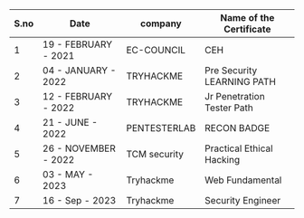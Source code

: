 | S.no | 		      Date                |   company	      |    Name of the Certificate |
|-----|------------------------------|-----------------|------------------------------|
|1	   |  	   19 -  FEBRUARY  - 2021 |     EC-COUNCIL 	 |              CEH            |
|2	   |      04 -  JANUARY   - 2022	|  TRYHACKME       |    Pre Security LEARNING PATH|
|3		 |     12 - FEBRUARY  - 2022    | TRYHACKME   	   |   Jr Penetration Tester Path | 
|4	   |    21 - JUNE - 2022          | PENTESTERLAB 	   |    RECON BADGE               |
|5    |      26 - NOVEMBER - 2022	  |  TCM security	   |  Practical Ethical Hacking   |
|6   |      03 - MAY - 2023  |  Tryhackme	   |  Web Fundamental   |
|7   |      16 - Sep - 2023  |  Tryhackme	   |  Security Engineer   |
